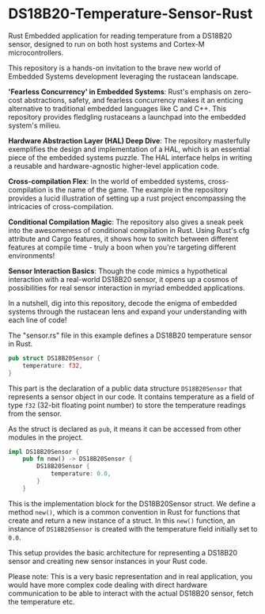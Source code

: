 # DS18B20-Temperature-Sensor-Rust
Rust Embedded application for reading temperature from a DS18B20 sensor, designed to run on both host systems and Cortex-M microcontrollers.

This repository is a hands-on invitation to the brave new world of Embedded Systems development leveraging the rustacean landscape. 

**'Fearless Concurrency' in Embedded Systems**: Rust's emphasis on zero-cost abstractions, safety, and fearless concurrency makes it an enticing alternative to traditional embedded languages like C and C++. This repository provides fledgling rustaceans a launchpad into the embedded system's milieu.

**Hardware Abstraction Layer (HAL) Deep Dive**: The repository masterfully exemplifies the design and implementation of a HAL, which is an essential piece of the embedded systems puzzle. The HAL interface helps in writing a reusable and hardware-agnostic higher-level application code.

**Cross-compilation Flex**: In the world of embedded systems, cross-compilation is the name of the game. The example in the repository provides a lucid illustration of setting up a rust project encompassing the intricacies of cross-compilation.

**Conditional Compilation Magic**: The repository also gives a sneak peek into the awesomeness of conditional compilation in Rust. Using Rust's cfg attribute and Cargo features, it shows how to switch between different features at compile time - truly a boon when you're targeting different environments!

**Sensor Interaction Basics**: Though the code mimics a hypothetical interaction with a real-world DS18B20 sensor, it opens up a cosmos of possibilities for real sensor interaction in myriad embedded applications.

In a nutshell, dig into this repository, decode the enigma of embedded systems through the rustacean lens and expand your understanding with each line of code!

The "sensor.rs" file in this example defines a DS18B20 temperature sensor in Rust.

```rust
pub struct DS18B20Sensor {
    temperature: f32,
}
```
This part is the declaration of a public data structure `DS18B20Sensor` that represents a sensor object in our code. It contains temperature as a field of type `f32` (32-bit floating point number) to store the temperature readings from the sensor.

As the struct is declared as `pub`, it means it can be accessed from other modules in the project.

```rust
impl DS18B20Sensor {
    pub fn new() -> DS18B20Sensor {
        DS18B20Sensor {
            temperature: 0.0,
        }
    }
```
This is the implementation block for the DS18B20Sensor struct. We define a method `new()`, which is a common convention in Rust for functions that create and return a new instance of a struct. In this `new()` function, an instance of `DS18B20Sensor` is created with the temperature field initially set to `0.0`.

This setup provides the basic architecture for representing a DS18B20 sensor and creating new sensor instances in your Rust code.

Please note: This is a very basic representation and in real application, you would have more complex code dealing with direct hardware communication to be able to interact with the actual DS18B20 sensor, fetch the temperature etc.
